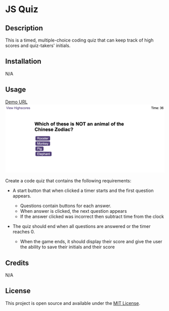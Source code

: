 # JS Quiz

## Description

This is a timed, multiple-choice coding quiz that can keep track of high scores and quiz-takers' initials.

## Installation

N/A

## Usage

[Demo URL](https://celiyo.github.io/code-quiz/)
![Portfolio Page Screenshot](assets/images/screenshot.png)

Create a code quiz that contains the following requirements:

- A start button that when clicked a timer starts and the first question appears.

  - Questions contain buttons for each answer.
  - When answer is clicked, the next question appears
  - If the answer clicked was incorrect then subtract time from the clock

- The quiz should end when all questions are answered or the timer reaches 0.
  - When the game ends, it should display their score and give the user the ability to save their initials and their score

## Credits

N/A

## License

This project is open source and available under the [MIT License](LICENSE).

